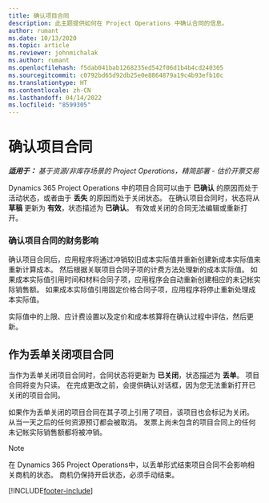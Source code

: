 ```yaml
---
title: 确认项目合同
description: 此主题提供如何在 Project Operations 中确认合同的信息。
author: rumant
ms.date: 10/13/2020
ms.topic: article
ms.reviewer: johnmichalak
ms.author: rumant
ms.openlocfilehash: f5dab041bab1268235ed542f06d1b4b4cd240305
ms.sourcegitcommit: c0792bd65d92db25e0e8864879a19c4b93efb10c
ms.translationtype: HT
ms.contentlocale: zh-CN
ms.lasthandoff: 04/14/2022
ms.locfileid: "8599305"
---
```

# <a name="confirm-a-project-contract"></a>确认项目合同

_**适用于：** 基于资源/非库存场景的 Project Operations，精简部署 - 估价开票交易_

Dynamics 365 Project Operations 中的项目合同可以由于 **已确认** 的原因而处于活动状态，或者由于 **丢失** 的原因而处于关闭状态。 在确认项目合同时，状态将从 **草稿** 更新为 **有效**，状态描述为 **已确认**。 有效或关闭的合同无法编辑或重新打开。 

### <a name="financial-impact-of-confirming-a-project-contract"></a>确认项目合同的财务影响

确认项目合同后，应用程序将通过冲销较旧成本实际值并重新创建新成本实际值来重新计算成本。 然后根据关联项目合同子项的计费方法处理新的成本实际值。 如果成本实际值引用时间和材料合同子项，应用程序会自动重新创建相应的未记帐实际销售额。 如果成本实际值引用固定价格合同子项，应用程序将停止重新处理成本实际值。

实际值中的上限、应计费设置以及定价和成本核算将在确认过程中评估，然后更新。

## <a name="close-a-project-contract-as-lost"></a>作为丢单关闭项目合同

当作为丢单关闭项目合同时，合同状态将更新为 **已关闭**，状态描述为 **丢单**。 项目合同将变为只读。 在完成更改之前，会提供确认对话框，因为您无法重新打开已关闭的项目合同。

如果作为丢单关闭的项目合同在其子项上引用了项目，该项目也会标记为关闭。 从当一天之后的任何资源预订都会被取消。 发票上尚未包含的项目合同上的任何未记帐实际销售额都将被冲销。

> [!NOTE]
> 在 Dynamics 365 Project Operations中，以丢单形式结束项目合同不会影响相关商机的状态。 商机仍保持开启状态，必须手动结束。


[!INCLUDE[footer-include](../../includes/footer-banner.md)]